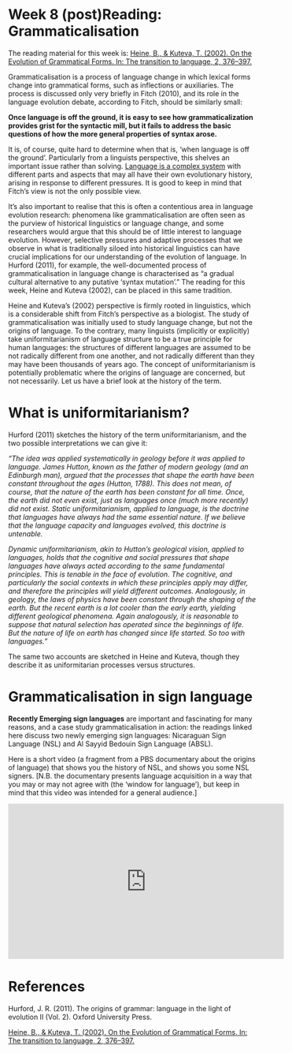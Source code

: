 # Week 8 (post)Reading: Grammaticalisation

The reading material for this week is:
[Heine, B., & Kuteva, T. (2002). On the Evolution of Grammatical Forms. In: The transition to language, 2, 376–397.](./heine.kuteva.pdf)

Grammaticalisation is a process of language change in which lexical forms change into grammatical forms, such as inflections or auxiliaries. The process is discussed only very briefly in Fitch (2010), and its role in the language evolution debate, according to Fitch, should be similarly small:

**Once language is off the ground, it is easy to see how grammaticalization provides grist for the syntactic mill, but it fails to address the basic questions of how the more general properties of syntax arose.**

It is, of course, quite hard to determine when that is, ‘when language is off the ground’. Particularly from a linguists perspective, this shelves an important issue rather than solving. [Language is a complex system](https://onlinelibrary.wiley.com/doi/abs/10.1111/j.1467-9922.2009.00533.x) with different parts and aspects that may all have their own evolutionary history, arising in response to different pressures. It is good to keep in mind that Fitch’s view is not the only possible view.

It’s also important to realise that this is often a contentious area in language evolution research: phenomena like grammaticalisation are often seen as the purview of historical linguistics or language change, and some researchers would argue that this should be of little interest to language evolution. However, selective pressures and adaptive processes that we observe in what is traditionally siloed into historical linguistics can have crucial implications for our understanding of the evolution of language. In Hurford (2011), for example, the well-documented process of grammaticalisation in language change is characterised as “a gradual cultural alternative to any putative ‘syntax mutation’.” The reading for this week, Heine and Kuteva (2002), can be placed in this same tradition.

Heine and Kuteva’s (2002) perspective is firmly rooted in linguistics, which is a considerable shift from Fitch’s perspective as a biologist. The study of grammaticalisation was initially used to study language change, but not the origins of language. To the contrary, many linguists (implicitly or explicitly) take uniformitarianism of language structure to be a true principle for human languages: the structures of different languages are assumed to be not radically different from one another, and not radically different than they may have been thousands of years ago. The concept of uniformitarianism is potentially problematic where the origins of language are concerned, but not necessarily. Let us have a brief look at the history of the term.

# What is uniformitarianism?
Hurford (2011) sketches the history of the term uniformitarianism, and the two possible interpretations we can give it:

*“The idea was applied systematically in geology before it was applied to language. James Hutton, known as the father of modern geology (and an Edinburgh man), argued that the processes that shape the earth have been constant throughout the ages (Hutton, 1788). This does not mean, of course, that the nature of the earth has been constant for all time. Once, the earth did not even exist, just as languages once (much more recently) did not exist. Static uniformitarianism, applied to language, is the doctrine that languages have always had the same essential nature. If we believe that the language capacity and languages evolved, this doctrine is untenable.*

*Dynamic uniformitarianism, akin to Hutton’s geological vision, applied to languages, holds that the cognitive and social pressures that shape languages have always acted according to the same fundamental principles. This is tenable in the face of evolution. The cognitive, and particularly the social contexts in which these principles apply may differ, and therefore the principles will yield different outcomes. Analogously, in geology, the laws of physics have been constant through the shaping of the earth. But the recent earth is a lot cooler than the early earth, yielding different geological phenomena. Again analogously, it is reasonable to suppose that natural selection has operated since the beginnings of life. But the nature of life on earth has changed since life started. So too with languages.”*

The same two accounts are sketched in Heine and Kuteva, though they describe it as uniformitarian processes versus structures.

# Grammaticalisation in sign language

**Recently Emerging sign languages** are important and fascinating for many reasons, and a case study grammaticalisation in action: the readings linked here discuss two newly emerging sign languages: Nicaraguan Sign Language (NSL) and Al Sayyid Bedouin Sign Language (ABSL).

Here is a short video (a fragment from a PBS documentary about the origins of language) that shows you the history of NSL, and shows you some NSL signers. \[N.B. the documentary presents language acquisition in a way that you may or may not agree with (the ‘window for language’), but keep in mind that this video was intended for a general audience.\]


<iframe width="560" height="315" src="https://www.youtube.com/embed/maUN3asrHAo" title="YouTube video player" frameborder="0" allow="accelerometer; autoplay; clipboard-write; encrypted-media; gyroscope; picture-in-picture" allowfullscreen></iframe>



# References

Hurford, J. R. (2011). The origins of grammar: language in the light of evolution II (Vol. 2). Oxford University Press.

[Heine, B., & Kuteva, T. (2002). On the Evolution of Grammatical Forms. In: The transition to language, 2, 376–397.](./heine.kuteva.pdf)
